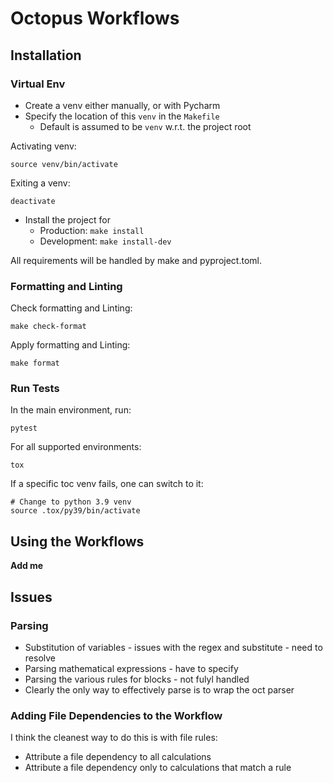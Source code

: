 # Octopus Workflows

## Installation

### Virtual Env

* Create a venv either manually, or with Pycharm
* Specify the location of this `venv` in the `Makefile`
  * Default is assumed to be `venv` w.r.t. the project root 

Activating venv:
```shell
source venv/bin/activate
```

Exiting a venv:
```shell
deactivate
```

* Install the project for 
  * Production: `make install`
  * Development: `make install-dev`

All requirements will be handled by make and pyproject.toml.

### Formatting and Linting

Check formatting and Linting:

```shell
make check-format
```

Apply formatting and Linting:

```shell
make format
```

### Run Tests

In the main environment, run:

```shell
pytest
```

For all supported environments:

```shell
tox
```

If a specific toc venv fails, one can switch to it:

```shell
# Change to python 3.9 venv
source .tox/py39/bin/activate
```

## Using the Workflows

**Add me**

## Issues

### Parsing

* Substitution of variables - issues with the regex and substitute - need to resolve
* Parsing mathematical expressions - have to specify
* Parsing the various rules for blocks - not fulyl handled
* Clearly the only way to effectively parse is to wrap the oct parser

### Adding File Dependencies to the Workflow

I think the cleanest way to do this is with file rules:
* Attribute a file dependency to all calculations
* Attribute a file dependency only to calculations that match a rule
